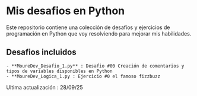 # Mis desafios en Python


Este repositorio contiene una colección de desafíos y ejercicios de programación en Python que voy resolviendo para mejorar mis habilidades.

## Desafios incluidos

    - **MoureDev_Desafio_1.py** : Desafio #00 Creación de comentarios y tipos de variables disponibles en Python
    - **MoureDev_Logica_1.py : Ejercicio #0 el famoso fizzbuzz

Ultima actualización : 28/09/25